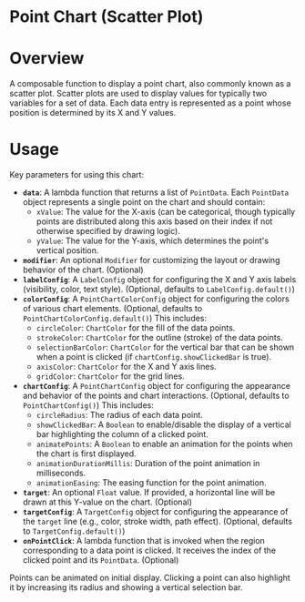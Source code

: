 # Point Chart (Scatter Plot)

# Overview
A composable function to display a point chart, also commonly known as a scatter plot. Scatter plots are used to display values for typically two variables for a set of data. Each data entry is represented as a point whose position is determined by its X and Y values.

# Usage
Key parameters for using this chart:

- **`data`**: A lambda function that returns a list of `PointData`. Each `PointData` object represents a single point on the chart and should contain:
    - `xValue`: The value for the X-axis (can be categorical, though typically points are distributed along this axis based on their index if not otherwise specified by drawing logic).
    - `yValue`: The value for the Y-axis, which determines the point's vertical position.
- **`modifier`**: An optional `Modifier` for customizing the layout or drawing behavior of the chart. (Optional)
- **`labelConfig`**: A `LabelConfig` object for configuring the X and Y axis labels (visibility, color, text style). (Optional, defaults to `LabelConfig.default()`)
- **`colorConfig`**: A `PointChartColorConfig` object for configuring the colors of various chart elements. (Optional, defaults to `PointChartColorConfig.default()`) This includes:
    - `circleColor`: `ChartColor` for the fill of the data points.
    - `strokeColor`: `ChartColor` for the outline (stroke) of the data points.
    - `selectionBarColor`: `ChartColor` for the vertical bar that can be shown when a point is clicked (if `chartConfig.showClickedBar` is true).
    - `axisColor`: `ChartColor` for the X and Y axis lines.
    - `gridColor`: `ChartColor` for the grid lines.
- **`chartConfig`**: A `PointChartConfig` object for configuring the appearance and behavior of the points and chart interactions. (Optional, defaults to `PointChartConfig()`) This includes:
    - `circleRadius`: The radius of each data point.
    - `showClickedBar`: A `Boolean` to enable/disable the display of a vertical bar highlighting the column of a clicked point.
    - `animatePoints`: A `Boolean` to enable an animation for the points when the chart is first displayed.
    - `animationDurationMillis`: Duration of the point animation in milliseconds.
    - `animationEasing`: The easing function for the point animation.
- **`target`**: An optional `Float` value. If provided, a horizontal line will be drawn at this Y-value on the chart. (Optional)
- **`targetConfig`**: A `TargetConfig` object for configuring the appearance of the `target` line (e.g., color, stroke width, path effect). (Optional, defaults to `TargetConfig.default()`)
- **`onPointClick`**: A lambda function that is invoked when the region corresponding to a data point is clicked. It receives the index of the clicked point and its `PointData`. (Optional)

Points can be animated on initial display. Clicking a point can also highlight it by increasing its radius and showing a vertical selection bar.
